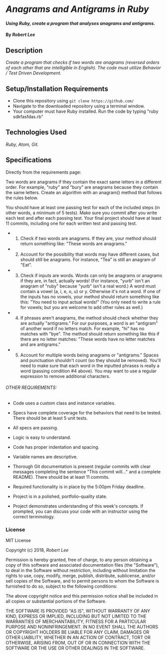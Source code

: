 # _Anagrams and Antigrams in Ruby_

#### _Using Ruby, create a program that analyses anagrams and antigrams._

#### By _Robert Lee_

## Description

_Create a program that checks if two words are anagrams (reversed orders of each other that are intelligible in English).  The code must utilize Behavior / Test Driven Development._

## Setup/Installation Requirements

* Clone this repository using `git clone https://github.com/ `
* Navigate to the downloaded repository using a terminal window.
* Your computer must have Ruby installed.  Run the code by typing "ruby sdkfasfdas.rb"

## Technologies Used

_Ruby, Atom, Git._

## Specifications

Directly from the requirements page:

Two words are anagrams if they contain the exact same letters in a different order. For example, "ruby" and "bury" are anagrams because they contain the same letters. Create an algorithm with an anagram() method that follows the rules below.

You should have at least one passing test for each of the included steps (in other words, a minimum of 5 tests). Make sure you commit after you write each test and after each passing test. Your final project should have at least 11 commits, including one for each written test and passing test.

* 1. Check if two words are anagrams. If they are, your method should return something like: "These words are anagrams."

*  2. Account for the possibility that words may have different cases, but should still be anagrams. For instance, "Tea" is still an anagram of "Eat".

*  3. Check if inputs are words. Words can only be anagrams or anagrams if they are, in fact, actually words! (For instance, "yurb" isn't an anagram of "ruby" because "yurb" isn't a real word.) A word must contain a vowel (a, i, e, o, u) or y. Otherwise it's not a word. If one of the inputs has no vowels, your method should return something like this: "You need to input actual words!" (You only need to write a rule for vowels; but you are welcome to add other rules as well.)

*  4. If phrases aren't anagrams, the method should check whether they are actually "antigrams." For our purposes, a word is an "antigram" of another word if no letters match. For example, "hi" has no matches with "bye". The method should return something like this if there are no letter matches: "These words have no letter matches and are antigrams."

*  5. Account for multiple words being anagrams or "antigrams." Spaces and punctuation shouldn't count (so they should be removed). You'll need to make sure that each word in the inputted phrases is really a word (passing condition #4 above). You may want to use a regular expression to remove additional characters.

###### OTHER REQUIREMENTS:

* Code uses a custom class and instance variables.

* Specs have complete coverage for the behaviors that need to be tested. There should be at least 5 unit tests.

* All specs are passing.

* Logic is easy to understand.

* Code has proper indentation and spacing.

* Variable names are descriptive.

* Thorough Git documentation is present (regular commits with clear messages completing the sentence "This commit will..." and a complete README). There should be at least 11 commits.

* Required functionality is in place by the 5:00pm Friday deadline.

* Project is in a polished, portfolio-quality state.

* Project demonstrates understanding of this week's concepts. If prompted, you can discuss your code with an instructor using the correct terminology.

### License

MIT License

Copyright (c) 2018, _Robert Lee_

Permission is hereby granted, free of charge, to any person obtaining a copy of this software and associated documentation files (the "Software"), to deal in the Software without restriction, including without limitation the rights to use, copy, modify, merge, publish, distribute, sublicense, and/or sell
copies of the Software, and to permit persons to whom the Software is furnished to do so, subject to the following conditions:

The above copyright notice and this permission notice shall be included in all copies or substantial portions of the Software.

THE SOFTWARE IS PROVIDED "AS IS", WITHOUT WARRANTY OF ANY KIND, EXPRESS OR IMPLIED, INCLUDING BUT NOT LIMITED TO THE WARRANTIES OF MERCHANTABILITY, FITNESS FOR A PARTICULAR PURPOSE AND NONINFRINGEMENT. IN NO EVENT SHALL THE AUTHORS OR COPYRIGHT HOLDERS BE LIABLE FOR ANY CLAIM, DAMAGES OR OTHER LIABILITY, WHETHER IN AN ACTION OF CONTRACT, TORT OR OTHERWISE, ARISING FROM,
OUT OF OR IN CONNECTION WITH THE SOFTWARE OR THE USE OR OTHER DEALINGS IN THE SOFTWARE.
